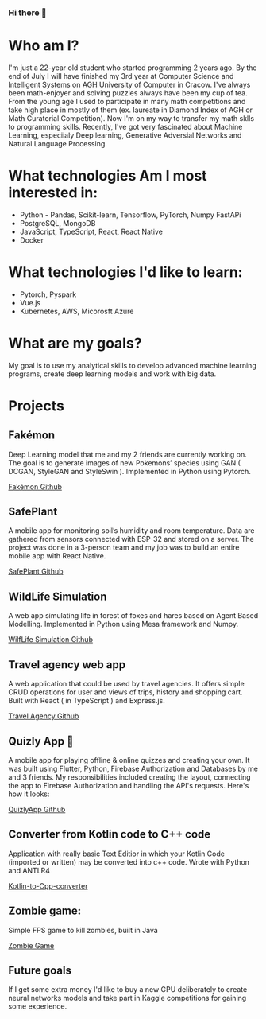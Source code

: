 ### Hi there 👋

<!--
**KacperST/KacperST** is a ✨ _special_ ✨ repository because its `README.md` (this file) appears on your GitHub profile.

Here are some ideas to get you started:

- 🔭 I’m currently working on ...
- 🌱 I’m currently learning ...
- 👯 I’m looking to collaborate on ...
- 🤔 I’m looking for help with ...
- 💬 Ask me about ...
- 📫 How to reach me: ...
- 😄 Pronouns: ...
- ⚡ Fun fact: ...
-->

# Who am I?

I'm just a 22-year old student who started programming 2 years ago. By the end of July I will have finished my 3rd year at Computer Science and Intelligent Systems on AGH University of Computer in Cracow. I've always been math-enjoyer and solving puzzles always have been my cup  of tea. From the young age I used to participate in many math competitions and take high place in mostly of them (ex. laureate in Diamond Index of AGH or Math Curatorial Competition). Now I'm on my way to transfer my math sklls to programming skills. Recently, I've got very fascinated about Machine Learning, especiialy Deep learning, Generative Adversial Networks and Natural Language Processing.

# What technologies Am I most interested in:
* Python - Pandas, Scikit-learn, Tensorflow, PyTorch, Numpy FastAPi
* PostgreSQL, MongoDB
* JavaScript, TypeScript, React, React Native
* Docker

# What technologies I'd like to learn:
* Pytorch, Pyspark
* Vue.js
* Kubernetes, AWS, Micorosft Azure

# What are my goals?
My goal is to use my analytical skills to develop advanced machine learning programs, create deep learning models and work with big data.

# Projects

## Fakémon
Deep Learning model that me and my 2 friends are currently
working on. The goal is to generate images of new Pokemons’ species
using GAN ( DCGAN, StyleGAN and StyleSwin ).
Implemented in Python using Pytorch.

[Fakémon Github](https://github.com/KacperST/Fakemon)

## SafePlant
A mobile app for monitoring soil’s humidity and room temperature.
Data are gathered from sensors connected with ESP-32 and stored on
a server. The project was done in a 3-person team and my job was to
build an entire mobile app with React Native.

[SafePlant Github](https://github.com/michalszc/SafePlant)

## WildLife Simulation

A web app simulating life in forest of foxes and hares based on
Agent Based Modelling. Implemented in Python using Mesa
framework and Numpy.

[WilfLife Simulation Github](https://github.com/Tosiekdev/WildlifeSimulation)

## Travel agency web app
A web application that could be used by travel agencies. 
It offers simple CRUD operations for user and views of trips, history and shopping cart. 
Built with React ( in TypeScript ) and Express.js. 

[Travel Agency Github](https://github.com/KacperST/Biuro-Turystyczne)

## Quizly App 📱

A mobile app for playing offline & online quizzes and creating your own. It was  built using Flutter, Python, Firebase Authorization and Databases by me and 3 friends. My responsibilities included creating the layout, connecting the app to Firebase Authorization and handling the API's requests.
Here's how it looks:

[QuizlyApp Github](https://github.com/QuizlyTeam/quizly_app)

## Converter from Kotlin code to C++ code
Application with really basic Text Editior in which your Kotlin Code (imported or written) may be converted into c++ code. Wrote with Python and ANTLR4

[Kotlin-to-Cpp-converter](https://github.com/KacperST/Kotlin-to-Cpp-Converter)

## Zombie game:

Simple FPS game to kill zombies, built in Java

[Zombie Game](https://github.com/KacperST/ZombieGame)


## Future goals 
If I get some extra money I'd like to buy a new GPU deliberately to create neural networks models and take part in Kaggle competitions for gaining some experience.

